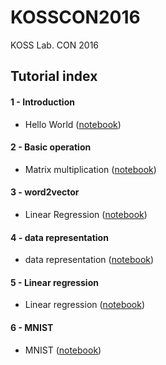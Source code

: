 # KOSSCON2016
KOSS Lab. CON 2016 

## Tutorial index

#### 1 - Introduction
- Hello World ([notebook](https://github.com/hephaex/KOSSCON2016/blob/master/src/01_hello_world.ipynb))

#### 2 - Basic operation
- Matrix multiplication ([notebook](https://github.com/hephaex/KOSSCON2016/blob/master/src/02_matmul.ipynb))

#### 3 - word2vector
- Linear Regression ([notebook](https://github.com/hephaex/KOSSCON2016/blob/master/src/03_word2vector.ipynb))

#### 4 - data representation
- data representation ([notebook](https://github.com/hephaex/KOSSCON2016/blob/master/src/04_data_representation.ipynb))

#### 5 - Linear regression
- Linear regression ([notebook](https://github.com/hephaex/KOSSCON2016/blob/master/src/05_linear_regression.ipynb))

#### 6 - MNIST
- MNIST ([notebook](https://github.com/hephaex/KOSSCON2016/blob/master/src/06_MNIST.ipynb))
